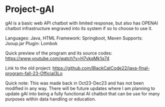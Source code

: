 # Project-gAI

gAI is a basic web API chatbot with limited response, but also has OPENAI chatbot infrastructure engraved into its system if so to choose to use it.


Languages: Java, HTML
Framework: Springboot, Maven
Supports: Jsoup.jar
Plugin: Lombok

Quick preview of the program and its source codes: https://www.youtube.com/watch?v=H7vkqMk1q74

Link to the old project: https://github.com/BlackCatCode22/java-final-program-fall-23-Official3Lo

Quick note: This was made back in Oct23-Dec23 and has not been modified in any way. There will be future updates where I am planning to update gAI into being a fully functional AI chatbot that can be use for many purposes within data handling or education.
